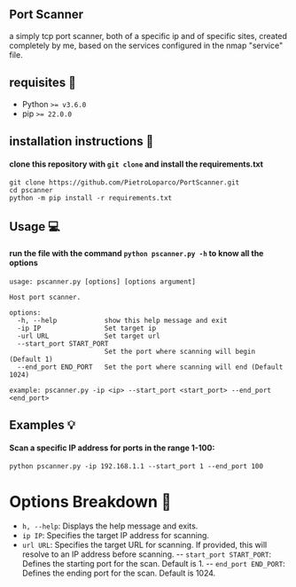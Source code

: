 ## Port Scanner
a simply tcp port scanner, both of a specific ip and of specific sites, created completely by me, based on the services configured in the nmap "service" file.

## requisites 🚨
- Python `>= v3.6.0`
- pip `>= 22.0.0`

## installation instructions 📘
#### clone this repository with `git clone` and install the requirements.txt
```shell
git clone https://github.com/PietroLoparco/PortScanner.git
cd pscanner
python -m pip install -r requirements.txt
```

## Usage 💻
#### run the file with the command `python pscanner.py -h` to know all the options
```shell
usage: pscanner.py [options] [options argument]

Host port scanner.

options:
  -h, --help            show this help message and exit
  -ip IP                Set target ip
  -url URL              Set target url
  --start_port START_PORT
                        Set the port where scanning will begin (Default 1)
  --end_port END_PORT   Set the port where scanning will end (Default 1024)

example: pscanner.py -ip <ip> --start_port <start_port> --end_port <end_port>
```

## Examples 💡
#### Scan a specific IP address for ports in the range 1-100:
```shell
python pscanner.py -ip 192.168.1.1 --start_port 1 --end_port 100
```

# Options Breakdown 📜
- `h, --help`: Displays the help message and exits.
- `ip IP`: Specifies the target IP address for scanning.
- `url URL`: Specifies the target URL for scanning. If provided, this will resolve to an IP address before scanning.
-- `start_port START_PORT`: Defines the starting port for the scan. Default is 1.
-- `end_port END_PORT`: Defines the ending port for the scan. Default is 1024.
